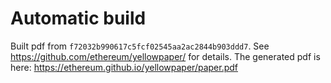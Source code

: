 # Automatic build
Built pdf from `f72032b990617c5fcf02545aa2ac2844b903ddd7`. See https://github.com/ethereum/yellowpaper/ for details.
The generated pdf is here: https://ethereum.github.io/yellowpaper/paper.pdf
